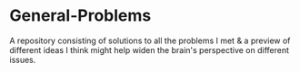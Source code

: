 # General-Problems
A repository consisting of solutions to all the problems I met &amp; a preview of different ideas I think might help widen the brain's perspective on different issues.
